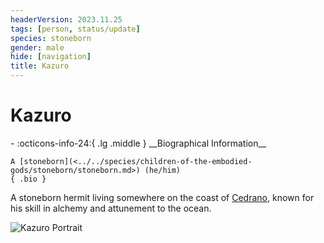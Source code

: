 ```yaml
---
headerVersion: 2023.11.25
tags: [person, status/update]
species: stoneborn
gender: male
hide: [navigation]
title: Kazuro
---
```

# Kazuro
<div class="grid cards ext-narrow-margin ext-one-column" markdown>
- :octicons-info-24:{ .lg .middle } __Biographical Information__

    A [stoneborn](<../../species/children-of-the-embodied-gods/stoneborn/stoneborn.md>) (he/him)  
    { .bio }

</div>




A stoneborn hermit living somewhere on the coast of [Cedrano](<../../gazetteer/west-coast/chardonian-empire/apporia/cedrano.md>), known for his skill in alchemy and attunement to the ocean. 

![Kazuro Portrait](../../assets/kazuro-portrait.png)